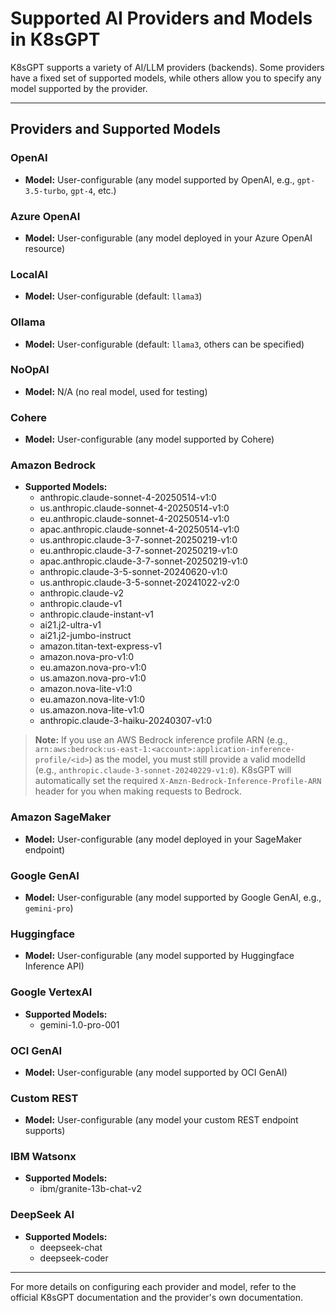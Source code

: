 # Supported AI Providers and Models in K8sGPT

K8sGPT supports a variety of AI/LLM providers (backends). Some providers have a fixed set of supported models, while others allow you to specify any model supported by the provider.

---

## Providers and Supported Models

### OpenAI
- **Model:** User-configurable (any model supported by OpenAI, e.g., `gpt-3.5-turbo`, `gpt-4`, etc.)

### Azure OpenAI
- **Model:** User-configurable (any model deployed in your Azure OpenAI resource)

### LocalAI
- **Model:** User-configurable (default: `llama3`)

### Ollama
- **Model:** User-configurable (default: `llama3`, others can be specified)

### NoOpAI
- **Model:** N/A (no real model, used for testing)

### Cohere
- **Model:** User-configurable (any model supported by Cohere)

### Amazon Bedrock
- **Supported Models:**
  - anthropic.claude-sonnet-4-20250514-v1:0
  - us.anthropic.claude-sonnet-4-20250514-v1:0
  - eu.anthropic.claude-sonnet-4-20250514-v1:0
  - apac.anthropic.claude-sonnet-4-20250514-v1:0
  - us.anthropic.claude-3-7-sonnet-20250219-v1:0
  - eu.anthropic.claude-3-7-sonnet-20250219-v1:0
  - apac.anthropic.claude-3-7-sonnet-20250219-v1:0
  - anthropic.claude-3-5-sonnet-20240620-v1:0
  - us.anthropic.claude-3-5-sonnet-20241022-v2:0
  - anthropic.claude-v2
  - anthropic.claude-v1
  - anthropic.claude-instant-v1
  - ai21.j2-ultra-v1
  - ai21.j2-jumbo-instruct
  - amazon.titan-text-express-v1
  - amazon.nova-pro-v1:0
  - eu.amazon.nova-pro-v1:0
  - us.amazon.nova-pro-v1:0
  - amazon.nova-lite-v1:0
  - eu.amazon.nova-lite-v1:0
  - us.amazon.nova-lite-v1:0
  - anthropic.claude-3-haiku-20240307-v1:0

> **Note:**
> If you use an AWS Bedrock inference profile ARN (e.g., `arn:aws:bedrock:us-east-1:<account>:application-inference-profile/<id>`) as the model, you must still provide a valid modelId (e.g., `anthropic.claude-3-sonnet-20240229-v1:0`). K8sGPT will automatically set the required `X-Amzn-Bedrock-Inference-Profile-ARN` header for you when making requests to Bedrock.

### Amazon SageMaker
- **Model:** User-configurable (any model deployed in your SageMaker endpoint)

### Google GenAI
- **Model:** User-configurable (any model supported by Google GenAI, e.g., `gemini-pro`)

### Huggingface
- **Model:** User-configurable (any model supported by Huggingface Inference API)

### Google VertexAI
- **Supported Models:**
  - gemini-1.0-pro-001

### OCI GenAI
- **Model:** User-configurable (any model supported by OCI GenAI)

### Custom REST
- **Model:** User-configurable (any model your custom REST endpoint supports)

### IBM Watsonx
- **Supported Models:**
  - ibm/granite-13b-chat-v2

### DeepSeek AI
- **Supported Models:**
  - deepseek-chat
  - deepseek-coder

---

For more details on configuring each provider and model, refer to the official K8sGPT documentation and the provider's own documentation. 